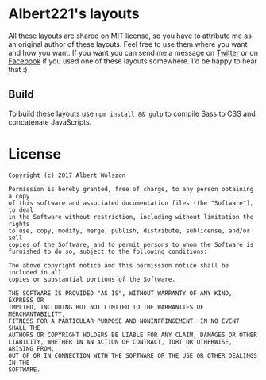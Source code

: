 # Albert221's layouts

All these layouts are shared on MIT license, so you have to attribute me as an original author of these layouts. Feel free to use them where you want and how you want. If you want you can send me a message on [Twitter](https://twitter.com/@albercik221) or on [Facebook](https://fb.com/albert.wolszon) if you used one of these layouts somewhere. I'd be happy to hear that :)

## Build

To build these layouts use `npm install && gulp` to compile Sass to CSS and concatenate JavaScripts.

# License

```
Copyright (c) 2017 Albert Wolszon

Permission is hereby granted, free of charge, to any person obtaining a copy
of this software and associated documentation files (the "Software"), to deal
in the Software without restriction, including without limitation the rights
to use, copy, modify, merge, publish, distribute, sublicense, and/or sell
copies of the Software, and to permit persons to whom the Software is
furnished to do so, subject to the following conditions:

The above copyright notice and this permission notice shall be included in all
copies or substantial portions of the Software.

THE SOFTWARE IS PROVIDED "AS IS", WITHOUT WARRANTY OF ANY KIND, EXPRESS OR
IMPLIED, INCLUDING BUT NOT LIMITED TO THE WARRANTIES OF MERCHANTABILITY,
FITNESS FOR A PARTICULAR PURPOSE AND NONINFRINGEMENT. IN NO EVENT SHALL THE
AUTHORS OR COPYRIGHT HOLDERS BE LIABLE FOR ANY CLAIM, DAMAGES OR OTHER
LIABILITY, WHETHER IN AN ACTION OF CONTRACT, TORT OR OTHERWISE, ARISING FROM,
OUT OF OR IN CONNECTION WITH THE SOFTWARE OR THE USE OR OTHER DEALINGS IN THE
SOFTWARE.
```